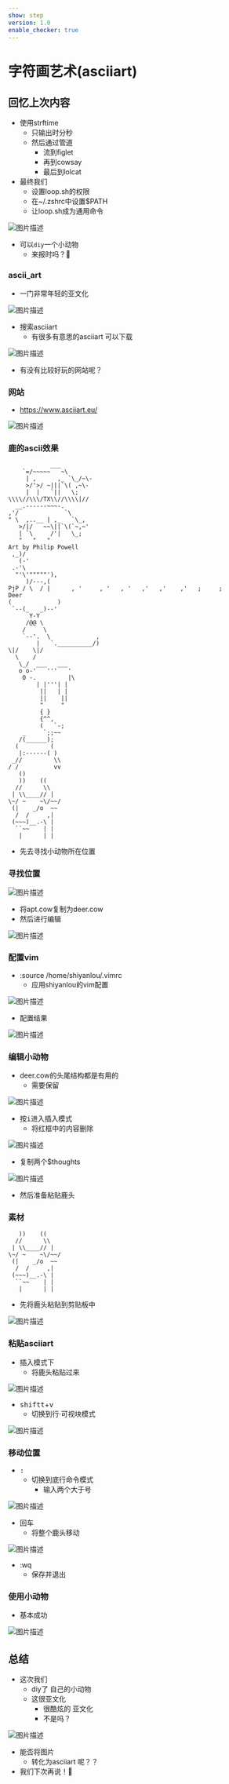 ```yaml
---
show: step
version: 1.0
enable_checker: true
---
```


# 字符画艺术(asciiart)

## 回忆上次内容

- 使用strftime
	- 只输出时分秒
	- 然后通过管道 
		- 流到figlet
		- 再到cowsay
		- 最后到lolcat
- 最终我们
	- 设置loop.sh的权限
	- 在~/.zshrc中设置$PATH
	- 让loop.sh成为通用命令

![图片描述](https://doc.shiyanlou.com/courses/uid1190679-20230128-1674911360310)

- 可以`diy`一个小动物 
	- 来报时吗？🤔

### ascii_art

- 一门非常年轻的亚文化

![图片描述](https://doc.shiyanlou.com/courses/uid1190679-20221012-1665540053591)

- 搜索asciiart
	- 有很多有意思的asciiart 可以下载

![图片描述](https://doc.shiyanlou.com/courses/uid1190679-20221012-1665540084558)

- 有没有比较好玩的网站呢？

### 网站

- https://www.asciiart.eu/

![图片描述](https://doc.shiyanlou.com/courses/uid1190679-20230420-1681949668579)

### 鹿的ascii效果

```
            ___
    `=/~~~~~   ~\
     | ,      ,_ `\_/~\-
     >/'>/ ~|||`\( ,~\-
     |  |   `||   \;
\\\\//\\\/TX\\//\\\\|//
  __.------~~~-.
,'/             `\
" \  ,..__ | ,_   `\_,
   >/|/   ~~\||`\(`~,~'
   | `\     /'|   \_;
   "   "   "
Art by Philip Powell
 ,_)/
   (-'
 .-'\ 
  "'\'"""""'),
     )/---,( 
PjP / \  / |      , '     , '   , '   ,'   ,'    ,'   ;     ;
Deer
(             )
 `--(_   _)--'
      Y-Y
     /@@ \
    /     \
    `--'.  \             ,
        |   `.__________/)
\|/    \|/
  \    /
   \_/  ___   ___
   o o-'   '''   '
    O -.         |\
        | |'''| |
         ||   | |
         ||    ||
         "     "
         { }
         {^^,
         (   `-;
    _     `;;~~
   /(______);
  (         (
   |:------( )
 _//         \\
/ /          vv
   ()
   ))    ((
  //      \\
 | \\____// |
\~/ ~    ~\/~~/
 (|    _/o  ~~
  /  /     ,|
 (~~~)__.-\ |
  ``~~    | |
   |      | |

```

- 先去寻找小动物所在位置

### 寻找位置

![图片描述](https://doc.shiyanlou.com/courses/uid1190679-20230420-1681949919893)

- 将apt.cow复制为deer.cow
- 然后进行编辑

![图片描述](https://doc.shiyanlou.com/courses/uid1190679-20230420-1681954854712)

### 配置vim

- :source /home/shiyanlou/.vimrc
	- 应用shiyanlou的vim配置

![图片描述](https://doc.shiyanlou.com/courses/uid1190679-20230420-1681955154520)

- 配置结果

![图片描述](https://doc.shiyanlou.com/courses/uid1190679-20230420-1681955171690)

### 编辑小动物

- deer.cow的头尾结构都是有用的
	- 需要保留

![图片描述](https://doc.shiyanlou.com/courses/uid1190679-20230420-1681955242682)

- 按<kbd>i</kbd>进入插入模式
	- 将红框中的内容删除

![图片描述](https://doc.shiyanlou.com/courses/uid1190679-20230420-1681955318914)

- 复制两个$thoughts

![图片描述](https://doc.shiyanlou.com/courses/uid1190679-20230420-1681955394344)

- 然后准备粘贴鹿头

### 素材

```
   ))    ((
  //      \\
 | \\____// |
\~/ ~    ~\/~~/
 (|    _/o  ~~
  /  /     ,|
 (~~~)__.-\ |
  ``~~    | |
   |      | |
```

- 先将鹿头粘贴到剪贴板中

![图片描述](https://doc.shiyanlou.com/courses/uid1190679-20230420-1681949970585)

### 粘贴asciiart

- 插入模式下
	- 将鹿头粘贴过来

![图片描述](https://doc.shiyanlou.com/courses/uid1190679-20230420-1681955587286)

- <kbd>shiftt</kbd>+<kbd>v</kbd> 
	- 切换到行·可视块模式

![图片描述](https://doc.shiyanlou.com/courses/uid1190679-20230420-1681955631994)

### 移动位置
- <kbd>:</kbd>
	- 切换到底行命令模式
		- 输入两个大于号

![图片描述](https://doc.shiyanlou.com/courses/uid1190679-20230420-1681955743852)

- 回车
	- 将整个鹿头移动

![图片描述](https://doc.shiyanlou.com/courses/uid1190679-20230420-1681955787923)

- :wq
	- 保存并退出

### 使用小动物

- 基本成功

![图片描述](https://doc.shiyanlou.com/courses/uid1190679-20230420-1681955851645)

## 总结

- 这次我们
	- diy了 自己的小动物
	- 这很亚文化
		- 很酷炫的 亚文化
		- 不是吗？

![图片描述](https://doc.shiyanlou.com/courses/uid1190679-20230128-1674912364746)

- 能否将图片 
	- 转化为asciiart 呢？？
- 我们下次再说！👋
